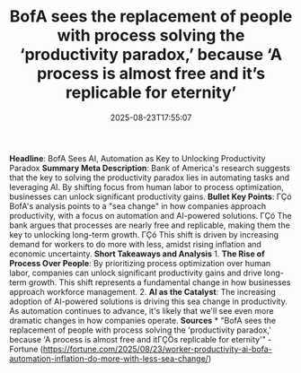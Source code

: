 ﻿---
title: "BofA sees the replacement of people with process solving the ‘productivity paradox,’ because ‘A process is almost free and it’s replicable for eternity’"
date: "2025-08-23T17:55:07"
category: "Markets"
summary: ""
slug: "bofa sees the replacement of people with process solving the"
source_urls:
  - "https://fortune.com/2025/08/23/worker-productivity-ai-bofa-automation-inflation-do-more-with-less-sea-change/"
seo:
  title: "BofA sees the replacement of people with process solving the ‘productivity paradox,’ because ‘A process is almost free and it’s replicable for eternity’ | Hash n Hedge"
  description: ""
  keywords: ["news", "markets", "brief"]
---
**Headline**: BofA Sees AI, Automation as Key to Unlocking Productivity Paradox  **Summary Meta Description**: Bank of America's research suggests that the key to solving the productivity paradox lies in automating tasks and leveraging AI. By shifting focus from human labor to process optimization, businesses can unlock significant productivity gains.  **Bullet Key Points**:  ΓÇó BofA's analysis points to a "sea change" in how companies approach productivity, with a focus on automation and AI-powered solutions. ΓÇó The bank argues that processes are nearly free and replicable, making them the key to unlocking long-term growth. ΓÇó This shift is driven by increasing demand for workers to do more with less, amidst rising inflation and economic uncertainty.  **Short Takeaways and Analysis**  1. **The Rise of Process Over People**: By prioritizing process optimization over human labor, companies can unlock significant productivity gains and drive long-term growth. This shift represents a fundamental change in how businesses approach workforce management. 2. **AI as the Catalyst**: The increasing adoption of AI-powered solutions is driving this sea change in productivity. As automation continues to advance, it's likely that we'll see even more dramatic changes in how companies operate.  **Sources**  * "BofA sees the replacement of people with process solving the 'productivity paradox,' because 'A process is almost free and itΓÇÖs replicable for eternity'" - Fortune (https://fortune.com/2025/08/23/worker-productivity-ai-bofa-automation-inflation-do-more-with-less-sea-change/) 
